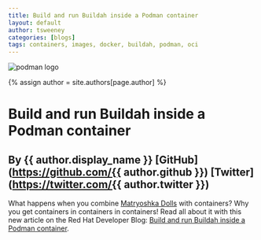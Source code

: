 ```yaml
---
title: Build and run Buildah inside a Podman container 
layout: default
author: tsweeney
categories: [blogs]
tags: containers, images, docker, buildah, podman, oci
---
```

![podman logo](https://podman.io/images/podman.svg)

{% assign author = site.authors[page.author] %}

# Build and run Buildah inside a Podman container
## By {{ author.display_name }} [GitHub](https://github.com/{{ author.github }}) [Twitter](https://twitter.com/{{ author.twitter }})

What happens when you combine [Matryoshka Dolls](https://en.wikipedia.org/wiki/Matryoshka_doll) with containers?  Why you get containers in containers in containers!  Read all about it with this new article on the Red Hat Developer Blog: [Build and run Buildah inside a Podman container](https://developers.redhat.com/blog/2019/04/04/build-and-run-buildah-inside-a-podman-container/).
